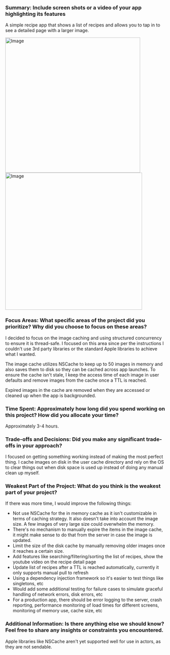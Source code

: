 
### Summary: Include screen shots or a video of your app highlighting its features

A simple recipe app that shows a list of recipes and allows you to tap in to see a detailed page with a larger image.

<img width="425" alt="Image" src="https://github.com/user-attachments/assets/e8b091fc-4540-47e5-abdc-3153bdda261f" />
<img width="431" alt="Image" src="https://github.com/user-attachments/assets/a5d56668-bed6-4a11-826e-a8a57ea6bfdf" />

### Focus Areas: What specific areas of the project did you prioritize? Why did you choose to focus on these areas?

I decided to focus on the image caching and using structured concurrency to ensure it is thread-safe. I focused on this area since per the instructions I couldn't use 3rd party libraries or the standard Apple libraries to achieve what I wanted.

The image cache utilizes NSCache to keep up to 50 images in memory and also saves them to disk so they can be cached across app launches. To ensure
the cache isn't stale, I keep the access time of each image in user defaults and remove images from the cache once a TTL is reached.

Expired images in the cache are removed when they are accessed or cleaned up when the app is backgrounded.

### Time Spent: Approximately how long did you spend working on this project? How did you allocate your time?

Approximately 3-4 hours.

### Trade-offs and Decisions: Did you make any significant trade-offs in your approach?

I focused on getting something working instead of making the most perfect thing. I cache images on disk in the user cache directory and rely on the OS to clear things out when disk space is used up instead of doing any manual clean up myself. 

### Weakest Part of the Project: What do you think is the weakest part of your project?

If there was more time, I would improve the following things:

- Not use NSCache for the in memory cache as it isn't customizable in terms of caching strategy. It also doesn't take into account the image size. A few images of very large size could overwhelm the memory.
- There's no mechanism to manually expire the items in the image cache, it might make sense to do that from the server in case the image is updated.
- Limit the size of the disk cache by manually removing older images once it reaches a certain size.
- Add features like searching/filtering/sorting the list of recipes, show the youtube video on the recipe detail page
- Update list of recipes after a TTL is reached automatically, currently it only supports manual pull to refresh
- Using a dependency injection framework so it's easier to test things like singletons, etc
- Would add some additional testing for failure cases to simulate graceful handling of network errors, disk errors, etc
- For a production app, there should be error logging to the server, crash reporting, performance monitoring of load times for different screens, monitoring of memory use, cache size, etc

### Additional Information: Is there anything else we should know? Feel free to share any insights or constraints you encountered.

Apple libraries like NSCache aren't yet supported well for use in actors, as they are not sendable.
